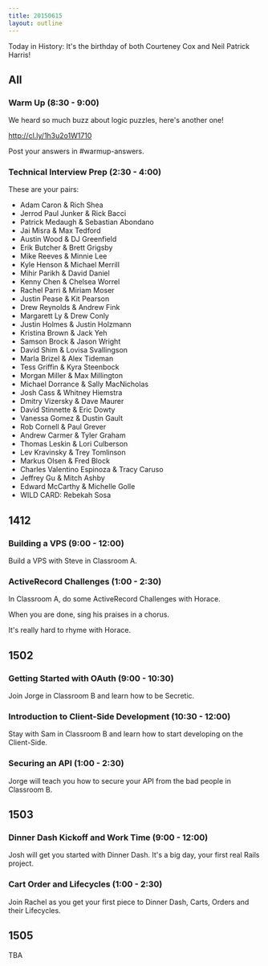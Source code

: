 ```yaml
---
title: 20150615
layout: outline
---
```


Today in History: It's the birthday of both Courteney Cox and Neil Patrick Harris!

## All

### Warm Up (8:30 - 9:00)

We heard so much buzz about logic puzzles, here's another one!

http://cl.ly/1h3u2o1W1710

Post your answers in #warmup-answers.

### Technical Interview Prep (2:30 - 4:00)

These are your pairs:

* Adam Caron & Rich Shea
* Jerrod Paul Junker & Rick Bacci
* Patrick Medaugh & Sebastian Abondano
* Jai Misra & Max Tedford
* Austin Wood & DJ Greenfield
* Erik Butcher & Brett Grigsby
* Mike Reeves & Minnie Lee
* Kyle Henson & Michael Merrill
* Mihir Parikh & David Daniel
* Kenny Chen & Chelsea Worrel
* Rachel Parri & Miriam Moser 
* Justin Pease & Kit Pearson
* Drew Reynolds & Andrew Fink
* Margarett Ly & Drew Conly
* Justin Holmes & Justin Holzmann
* Kristina Brown & Jack Yeh
* Samson Brock & Jason Wright
* David Shim & Lovisa Svallingson
* Marla Brizel & Alex Tideman
* Tess Griffin & Kyra Steenbock
* Morgan Miller & Max Millington
* Michael Dorrance & Sally MacNicholas
* Josh Cass & Whitney Hiemstra
* Dmitry Vizersky & Dave Maurer
* David Stinnette & Eric Dowty
* Vanessa Gomez & Dustin Gault
* Rob Cornell & Paul Grever
* Andrew Carmer & Tyler Graham
* Thomas Leskin & Lori Culberson
* Lev Kravinsky & Trey Tomlinson
* Markus Olsen & Fred Block
* Charles Valentino Espinoza & Tracy Caruso
* Jeffrey Gu & Mitch Ashby
* Edward McCarthy & Michelle Golle
* WILD CARD: Rebekah Sosa


## 1412

### Building a VPS (9:00 - 12:00)

Build a VPS with Steve in Classroom A.

### ActiveRecord Challenges (1:00 - 2:30)

In Classroom A, do some ActiveRecord Challenges with Horace.

When you are done, sing his praises in a chorus.

It's really hard to rhyme with Horace. 


## 1502

### Getting Started with OAuth (9:00 - 10:30)

Join Jorge in Classroom B and learn how to be Secretic.

### Introduction to Client-Side Development (10:30 - 12:00)

Stay with Sam in Classroom B and learn how to start developing on the Client-Side.

### Securing an API (1:00 - 2:30)

Jorge will teach you how to secure your API from the bad people in Classroom B.


## 1503

### Dinner Dash Kickoff and Work Time (9:00 - 12:00)

Josh will get you started with Dinner Dash. It's a big day, your first real Rails project.

### Cart Order and Lifecycles (1:00 - 2:30)

Join Rachel as you get your first piece to Dinner Dash, Carts, Orders and their Lifecycles.


## 1505

TBA


